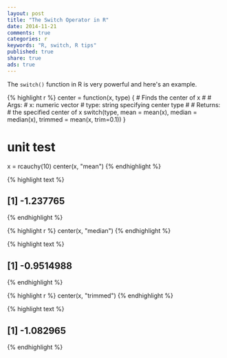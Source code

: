 ```yaml
---
layout: post
title: "The Switch Operator in R"
date: 2014-11-21 
comments: true
categories: r
keywords: "R, switch, R tips"
published: true
share: true
ads: true
---
```


The `switch()` function in R is very powerful and here's an example.

{% highlight r %}
center = function(x, type) {
        # Finds the center of x
        #
        # Args:
        #       x:      numeric vector
        #       type:   string specifying center type
        # 
        # Returns:
        #       the specified center of x
        switch(type,
               mean = mean(x), median = median(x), trimmed = mean(x, trim=0.1))
}

# unit test
x = rcauchy(10)
center(x, "mean")
{% endhighlight %}



{% highlight text %}
## [1] -1.237765
{% endhighlight %}



{% highlight r %}
center(x, "median")
{% endhighlight %}



{% highlight text %}
## [1] -0.9514988
{% endhighlight %}



{% highlight r %}
center(x, "trimmed")
{% endhighlight %}



{% highlight text %}
## [1] -1.082965
{% endhighlight %}

